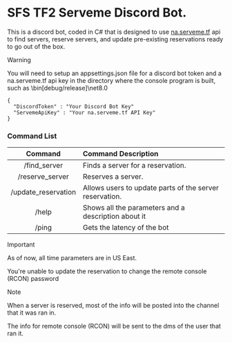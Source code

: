 # SFS TF2 Serveme Discord Bot.

This is a discord bot, coded in C# that is designed to use [na.serveme.tf](https://na.serveme.tf/) api to find servers, reserve servers, and update pre-existing reservations ready to go out of the box.

> [!WARNING]
> You will need to setup an appsettings.json file for a discord bot token and a na.serveme.tf api key in the directory where the console program is built, such as \bin\[debug/release]\net8.0
> ```
> {
>   "DiscordToken" : "Your Discord Bot Key"
>   "ServemeApiKey" : "Your na.serveme.tf API Key"
> }
> ```

### Command List
Command | Command Description
:---: | :------
/find_server | Finds a server for a reservation.
/reserve_server | Reserves a server.
/update_reservation | Allows users to update parts of the server reservation.
/help | Shows all the parameters and a description about it
/ping | Gets the latency of the bot

> [!IMPORTANT]
> As of now, all time parameters are in US East.
> 
> You're unable to update the reservation to change the remote console (RCON) password

> [!NOTE]
> When a server is reserved, most of the info will be posted into the channel that it was ran in.
> 
> The info for remote console (RCON) will be sent to the dms of the user that ran it.
